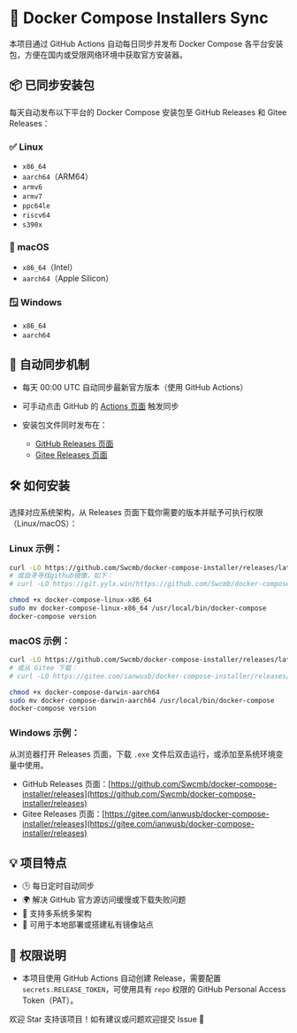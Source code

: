 # 🐳 Docker Compose Installers Sync

本项目通过 GitHub Actions 自动每日同步并发布 Docker Compose 各平台安装包，方便在国内或受限网络环境中获取官方安装器。

## 📦 已同步安装包

每天自动发布以下平台的 Docker Compose 安装包至 GitHub Releases 和 Gitee Releases：

### ✅ Linux

* `x86_64`
* `aarch64`（ARM64）
* `armv6`
* `armv7`
* `ppc64le`
* `riscv64`
* `s390x`

### 🍎 macOS

* `x86_64`（Intel）
* `aarch64`（Apple Silicon）

### 🪟 Windows

* `x86_64`
* `aarch64`

## 🔄 自动同步机制

* 每天 00:00 UTC 自动同步最新官方版本（使用 GitHub Actions）
* 可手动点击 GitHub 的 [Actions 页面](https://github.com/Swcmb/docker-compose-installer/actions) 触发同步
* 安装包文件同时发布在：

  * [GitHub Releases 页面](https://github.com/Swcmb/docker-compose-installer/releases)
  * [Gitee Releases 页面](https://gitee.com/ianwusb/docker-compose-installer/releases)

## 🛠️ 如何安装

选择对应系统架构，从 Releases 页面下载你需要的版本并赋予可执行权限（Linux/macOS）：

### Linux 示例：

```bash
curl -LO https://github.com/Swcmb/docker-compose-installer/releases/latest/download/docker-compose-linux-x86_64
# 或自寻寻找github镜像，如下：
# curl -LO https://git.yylx.win/https://github.com/Swcmb/docker-compose-installer/releases/download/2025-08-01/docker-compose-linux-x86_64

chmod +x docker-compose-linux-x86_64
sudo mv docker-compose-linux-x86_64 /usr/local/bin/docker-compose
docker-compose version
```

### macOS 示例：

```bash
curl -LO https://github.com/Swcmb/docker-compose-installer/releases/latest/download/docker-compose-darwin-aarch64
# 或从 Gitee 下载：
# curl -LO https://gitee.com/ianwusb/docker-compose-installer/releases/latest/download/docker-compose-darwin-aarch64

chmod +x docker-compose-darwin-aarch64
sudo mv docker-compose-darwin-aarch64 /usr/local/bin/docker-compose
docker-compose version
```

### Windows 示例：

从浏览器打开 Releases 页面，下载 `.exe` 文件后双击运行，或添加至系统环境变量中使用。

* GitHub Releases 页面：[https://github.com/Swcmb/docker-compose-installer/releases](https://github.com/Swcmb/docker-compose-installer/releases)
* Gitee Releases 页面：[https://gitee.com/ianwusb/docker-compose-installer/releases](https://gitee.com/ianwusb/docker-compose-installer/releases)

## 💡 项目特点

* 🕒 每日定时自动同步
* 🌍 解决 GitHub 官方源访问缓慢或下载失败问题
* 💼 支持多系统多架构
* 🚀 可用于本地部署或搭建私有镜像站点

## 🔐 权限说明

* 本项目使用 GitHub Actions 自动创建 Release，需要配置 `secrets.RELEASE_TOKEN`，可使用具有 `repo` 权限的 GitHub Personal Access Token（PAT）。


欢迎 Star 支持该项目！如有建议或问题欢迎提交 Issue 🙌


